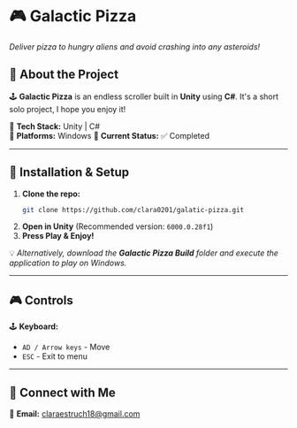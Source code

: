 ﻿# 🎮 **Galactic Pizza**  
_Deliver pizza to hungry aliens and avoid crashing into any asteroids!_


## 🚀 **About the Project**  
🕹️ **Galactic Pizza** is an endless scroller built in **Unity** using **C#**. It's a short solo project, I hope you enjoy it!  

🔹 **Tech Stack:** Unity | C#   
🔹 **Platforms:** Windows
🔹 **Current Status:** ✅ Completed  

---

## 🔧 **Installation & Setup**  
1. **Clone the repo:**  
   ```sh
   git clone https://github.com/clara0201/galatic-pizza.git
   ```  
2. **Open in Unity** (Recommended version: `6000.0.28f1`)  
3. **Press Play & Enjoy!**  

💡 _Alternatively, download the **Galactic Pizza Build** folder and execute the application to play on Windows._  

---

## 🎮 **Controls**  
🕹️ **Keyboard:**  
- `AD / Arrow keys` - Move  
- `ESC` - Exit to menu  


---

## 🔗 **Connect with Me**  
📧 **Email:** claraestruch18@gmail.com  
